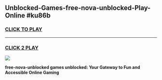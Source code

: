 
## Unblocked-Games-free-nova-unblocked-Play-Online #ku86b
<h3>
<a href="https://news.freeplayer.one?title=free-nova-unblocked&ref=3">CLICK TO PLAY</a></h3>
<hr>

<h3>
<a href="https://news.freeplayer.one?title=free-nova-unblocked&ref=3">CLICK 2 PLAY</a>
  
</h3>

<a href="https://news.freeplayer.one?title=free-nova-unblocked&ref=3"><img src="https://clearcache.store/games.png"></a>


**free-nova-unblocked games unblocked: Your Gateway to Fun and Accessible Online Gaming**

